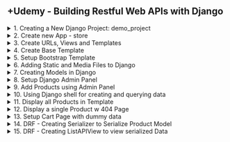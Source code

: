 ## +Udemy - Building Restful Web APIs with Django

<details>
<summary>1. Creating a New Django Project: demo_project </summary>

# Creating a New Django Project: demo_project

## Install venv

```x
python -m venv venv
```

## Activate venv

```x
# venv\Scripts\activate
source venv/bin/activate
```

## Install Django

```x
python -m pip install Django
pip install django
pip install django==5.0
```

## Install Other Project Dependencies: djangorestframework, django-filter, mock and Pillow

```x
pip install djangorestframework django-filter mock pillow
```

![image](https://github.com/omeatai/src-AI-Software/assets/32337103/c4226191-bb1f-42c4-83f0-08b1812d5831)

![image](https://github.com/omeatai/src-AI-Software/assets/32337103/d963db78-6367-40d0-af49-1b90eaac8339)

![image](https://github.com/omeatai/src-AI-Software/assets/32337103/b30e9e58-8cdc-4c3f-8b3f-5d96ef09882d)

![image](https://github.com/omeatai/src-AI-Software/assets/32337103/84446ae5-a1fa-411f-9d09-b3de73ef66f9)

## Get dependencies

```x
pip freeze
```

```x
asgiref==3.8.1
Django==5.0.6
django-filter==24.2
djangorestframework==3.15.2
mock==5.1.0
pillow==10.3.0
sqlparse==0.5.0
```

## Save Dependencies to Requirements.txt

```x
pip freeze > requirements.txt
```

## Install requirements from Requirements.txt

```x
pip install -r requirements.txt
```

## Deactivate a virtual environment

```x
deactivate
```

## Create Django Project

```x
django-admin startproject demo_project .
```

## Make Migrations

```x
python manage.py makemigrations
python manage.py migrate
```

## Start Local Server

```x
python manage.py runserver
```

```x
(venv) ➜  03_restful_apls_proj git:(main) ✗ python manage.py runserver
Watching for file changes with StatReloader
Performing system checks...

System check identified no issues (0 silenced).
June 30, 2024 - 01:32:55
Django version 5.0.6, using settings 'demo_project.settings'
Starting development server at http://127.0.0.1:8000/
Quit the server with CONTROL-C.
```

<img width="1489" alt="image" src="https://github.com/omeatai/src-AI-Software/assets/32337103/24efbb26-8bae-45cc-9887-303d6c606011">

![image](https://github.com/omeatai/src-AI-Software/assets/32337103/10b75f10-04cb-4b99-99ff-4f2a423269d7)

# #END</details>

<details>
<summary>2. Create new App - store </summary>

# Create new App - store

## Create App

```py
django-admin startapp store
```

### src-AI-Software/my_projects/03_restful_apls_proj/demo_project/settings.py:

```x
# Application definition

INSTALLED_APPS = [
    'django.contrib.admin',
    'django.contrib.auth',
    'django.contrib.contenttypes',
    'django.contrib.sessions',
    'django.contrib.messages',
    'django.contrib.staticfiles',

    # apps
    'rest_framework',
    'django_filters',
    'store',
]

```

<img width="1533" alt="image" src="https://github.com/omeatai/src-AI-Software/assets/32337103/ba0867bc-93c8-48ea-b9c0-b4798d0e32da">

# #END</details>

<details>
<summary>3. Create URLs, Views and Templates </summary>

# Create URLs, Views and Templates

### src-AI-Software/my_projects/03_restful_apls_proj/demo_project/urls.py:

```py
"""
URL configuration for demo_project project.

The `urlpatterns` list routes URLs to views. For more information please see:
    https://docs.djangoproject.com/en/5.0/topics/http/urls/
Examples:
Function views
    1. Add an import:  from my_app import views
    2. Add a URL to urlpatterns:  path('', views.home, name='home')
Class-based views
    1. Add an import:  from other_app.views import Home
    2. Add a URL to urlpatterns:  path('', Home.as_view(), name='home')
Including another URLconf
    1. Import the include() function: from django.urls import include, path
    2. Add a URL to urlpatterns:  path('blog/', include('blog.urls'))
"""
from django.contrib import admin
from django.urls import path, include

urlpatterns = [
    path('admin/', admin.site.urls),
    path('', include('store.urls')),
]

```

### src-AI-Software/my_projects/03_restful_apls_proj/store/urls.py:

```py
from django.urls import path
from . import views

urlpatterns = [
    path('', views.index, name='list-products'),
]

```

### src-AI-Software/my_projects/03_restful_apls_proj/store/views.py:

```py
from django.shortcuts import render


def index(request):
    context = {
        'products': [
            {
                "id": 1,
                "name": "Product 1",
                "description": "Description of Product 1",
                "price": "10.99",
                "created_at": "2024-06-26T12:34:56Z"
            },
            {
                "id": 2,
                "name": "Product 2",
                "description": "Description of Product 2",
                "price": "20.99",
                "created_at": "2024-06-27T12:34:56Z"
            }
        ],
    }

    return render(request, 'store/product_list.html', context)

```

### src-AI-Software/my_projects/03_restful_apls_proj/store/templates/store/product_list.html:

```py
<!DOCTYPE html>
<html lang="en">
<head>
    <meta charset="UTF-8">
    <meta name="viewport" content="width=device-width, initial-scale=1.0">
    <title>Products</title>
</head>
<body>

<div class="product-list">
  {% for product in products %}
  <div class="product">
    <h2>S/N: 000{{ product.id }}</h2>
    <h2>{{ product.name }}</h2>
    <p>{{ product.description }}</p>
    <p>${{ product.price }}</p>
  </div>
  {% endfor %}
</div>


</body>
</html>
```

<img width="1533" alt="image" src="https://github.com/omeatai/src-AI-Software/assets/32337103/8463fedb-2f6f-4aab-9e58-0fb4cd56304c">
<img width="1533" alt="image" src="https://github.com/omeatai/src-AI-Software/assets/32337103/5ddaf4a5-6003-4013-943b-e5e97402807b">
<img width="1533" alt="image" src="https://github.com/omeatai/src-AI-Software/assets/32337103/38411a04-d297-4728-bc5f-949ae80322f2">

![image](https://github.com/omeatai/src-AI-Software/assets/32337103/021ab1dc-9ff4-4904-9c79-47b4d11ba321)

# #END</details>

<details>
<summary>4. Create Base Template </summary>

# Create Base Template

### src-AI-Software/my_projects/03_restful_apls_proj/demo_project/settings.py:

```py
TEMPLATES = [
    {
        'BACKEND': 'django.template.backends.django.DjangoTemplates',
        'DIRS': [
            BASE_DIR / 'templates',
        ],
        'APP_DIRS': True,
        'OPTIONS': {
            'context_processors': [
                'django.template.context_processors.debug',
                'django.template.context_processors.request',
                'django.contrib.auth.context_processors.auth',
                'django.contrib.messages.context_processors.messages',
            ],
        },
    },
]
```

### src-AI-Software/my_projects/03_restful_apls_proj/templates/store/base.html:

```py
<!DOCTYPE html>
<html lang="en">
<head>
    <meta charset="UTF-8">
    <meta name="viewport" content="width=device-width, initial-scale=1.0">
    <title>{% block title %}{% endblock title %}</title>
</head>
<body>

{% block content %}{% endblock content %}

</body>
</html>
```

### src-AI-Software/my_projects/03_restful_apls_proj/store/templates/store/product_list.html:

```py
{% extends 'store/base.html' %}

{% block title %}
Products
{% endblock title %}

{% block content %}

<div class="product-list">
  {% for product in products %}
  <div class="product">
    <h2>S/N: 000{{ product.id }}</h2>
    <h2>{{ product.name }}</h2>
    <p>{{ product.description }}</p>
    <p>${{ product.price }}</p>
  </div>
  <hr>

  {% endfor %}
</div>

{% endblock content %}

```

<img width="1533" alt="image" src="https://github.com/omeatai/src-AI-Software/assets/32337103/ae9321c1-3254-4a5e-a42f-5a70e4fb9684">
<img width="1533" alt="image" src="https://github.com/omeatai/src-AI-Software/assets/32337103/5380b272-6b6b-4ad5-a957-5ccf43ef30c7">

![image](https://github.com/omeatai/src-AI-Software/assets/32337103/f3ffe45c-f5d2-411a-b27b-ec975137a696)

# #END</details>

<details>
<summary>5. Setup Bootstrap Template </summary>

# Setup Bootstrap Template 

### Bootstrap default 

```html
<!doctype html>
<html lang="en">
  <head>
    <meta charset="utf-8">
    <meta name="viewport" content="width=device-width, initial-scale=1">
    <title>Bootstrap demo</title>
    <link href="https://cdn.jsdelivr.net/npm/bootstrap@5.3.3/dist/css/bootstrap.min.css" rel="stylesheet" integrity="sha384-QWTKZyjpPEjISv5WaRU9OFeRpok6YctnYmDr5pNlyT2bRjXh0JMhjY6hW+ALEwIH" crossorigin="anonymous">
  </head>
  <body>
    <h1>Hello, world!</h1>
    <script src="https://cdn.jsdelivr.net/npm/bootstrap@5.3.3/dist/js/bootstrap.bundle.min.js" integrity="sha384-YvpcrYf0tY3lHB60NNkmXc5s9fDVZLESaAA55NDzOxhy9GkcIdslK1eN7N6jIeHz" crossorigin="anonymous"></script>
  </body>
</html>
```

![image](https://github.com/omeatai/src-AI-Software/assets/32337103/4d8de945-af6d-40e6-abd4-343df5899b54)
![image](https://github.com/omeatai/src-AI-Software/assets/32337103/70e47928-735f-4416-b1d3-b989fc25b351)

### src-AI-Software/my_projects/03_restful_apls_proj/templates/store/base.html:

```html
<!DOCTYPE html>
<html lang="en" data-bs-theme="auto">
<head>

    <meta charset="utf-8">
    <meta name="viewport" content="width=device-width, initial-scale=1">
    <title>{% block title %}{% endblock title %}</title>
    <link rel="canonical" href="https://getbootstrap.com/docs/5.3/examples/album/">
    <link rel="stylesheet" href="https://cdn.jsdelivr.net/npm/@docsearch/css@3">
    <link href="https://cdn.jsdelivr.net/npm/bootstrap@5.3.3/dist/css/bootstrap.min.css" rel="stylesheet" integrity="sha384-QWTKZyjpPEjISv5WaRU9OFeRpok6YctnYmDr5pNlyT2bRjXh0JMhjY6hW+ALEwIH" crossorigin="anonymous">
  </head>
  <body>

<main>

  <section class="py-5 text-center container">
    <div class="row py-lg-5">
      <div class="col-lg-6 col-md-8 mx-auto">
        <h1 class="fw-light">Products</h1>
        <p class="lead text-body-secondary">Discover the best deals on a wide range of products tailored just for you. From the latest electronics and trendy fashion to home essentials and more, we have everything you need in one place. Enjoy seamless shopping, fast delivery, and excellent customer service. Happy shopping!</p>
        <p>
          <a href="#" class="btn btn-primary my-2">View Categories</a>
          <a href="#" class="btn btn-secondary my-2">My Cart</a>
        </p>
      </div>
    </div>
  </section>

  <div class="album py-5 bg-body-tertiary">
    <div class="container">
        {% block content %}{% endblock content %}
    </div>
  </div>

</main>


<script src="https://cdn.jsdelivr.net/npm/bootstrap@5.3.3/dist/js/bootstrap.bundle.min.js" integrity="sha384-YvpcrYf0tY3lHB60NNkmXc5s9fDVZLESaAA55NDzOxhy9GkcIdslK1eN7N6jIeHz" crossorigin="anonymous"></script>

    </body>
</html>

```

### src-AI-Software/my_projects/03_restful_apls_proj/store/templates/store/product_list.html:

```html
{% extends 'store/base.html' %}

{% block title %}
Products
{% endblock title %}

{% block content %}

<div class="row row-cols-1 row-cols-sm-2 row-cols-md-3 g-3">

    {% for product in products %}
    <div class="col">
        <div class="card shadow-sm">
        <svg class="bd-placeholder-img card-img-top" width="100%" height="225" xmlns="http://www.w3.org/2000/svg" role="img" aria-label="Placeholder: Thumbnail" preserveAspectRatio="xMidYMid slice" focusable="false"><title>Placeholder</title><rect width="100%" height="100%" fill="#55595c"/>
        <text x="50%" y="50%" fill="#eceeef" dy=".3em">S/N: 000{{ product.id }}</text>
        </svg>
        <div class="card-body">
            <h2>{{ product.name }}</h2>
            <p class="card-text">{{ product.description }}</p>
            <div class="d-flex justify-content-between align-items-center">
            <div class="btn-group">
                <button type="button" class="btn btn-sm btn-outline-secondary">View</button>
                <button type="button" class="btn btn-sm btn-outline-secondary">Edit</button>
            </div>
            <small class="text-body-secondary">${{ product.price }}</small>
            </div>
        </div>
        </div>
    </div>
    {% endfor %}
</div>

{% endblock content %}

```

<img width="1493" alt="image" src="https://github.com/omeatai/src-AI-Software/assets/32337103/56a989b1-4567-4ed7-90ce-d5a9d6cc3af2">
<img width="1493" alt="image" src="https://github.com/omeatai/src-AI-Software/assets/32337103/592c028f-b922-42c2-84ce-4b05f9cc9c12">

![image](https://github.com/omeatai/src-AI-Software/assets/32337103/687dee76-5b56-43b0-9930-88543014418f)

# #END</details>

<details>
<summary>6. Adding Static and Media Files to Django </summary>

# Adding Static and Media Files to Django

### src-AI-Software/my_projects/03_restful_apls_proj/demo_project/settings.py:

```py
# Static files (CSS, JavaScript, Images)
# https://docs.djangoproject.com/en/5.0/howto/static-files/

STATIC_URL = 'static/'
STATIC_ROOT = os.path.join(BASE_DIR, 'static')

MEDIA_ROOT = os.path.abspath(os.path.join(BASE_DIR, 'store', 'uploads'))
MEDIA_URL = '/uploads/'

# Default primary key field type
# https://docs.djangoproject.com/en/5.0/ref/settings/#default-auto-field

DEFAULT_AUTO_FIELD = 'django.db.models.BigAutoField'
```

### src-AI-Software/my_projects/03_restful_apls_proj/demo_project/urls.py:

```py
"""
URL configuration for demo_project project.

The `urlpatterns` list routes URLs to views. For more information please see:
    https://docs.djangoproject.com/en/5.0/topics/http/urls/
Examples:
Function views
    1. Add an import:  from my_app import views
    2. Add a URL to urlpatterns:  path('', views.home, name='home')
Class-based views
    1. Add an import:  from other_app.views import Home
    2. Add a URL to urlpatterns:  path('', Home.as_view(), name='home')
Including another URLconf
    1. Import the include() function: from django.urls import include, path
    2. Add a URL to urlpatterns:  path('blog/', include('blog.urls'))
"""
from django.contrib import admin
from django.urls import path, include
from django.conf import settings
from django.conf.urls.static import static

urlpatterns = [
    path('admin/', admin.site.urls),
    path('', include('store.urls')),
]

urlpatterns += static(settings.STATIC_URL, document_root=settings.STATIC_ROOT)
urlpatterns += static(settings.MEDIA_URL, document_root=settings.MEDIA_ROOT)

```

## Run Collectstatic (To add all static folders into a single main folder):

```py
python manage.py collectstatic
```

<img width="1493" alt="image" src="https://github.com/omeatai/src-AI-Software/assets/32337103/42ed4634-c3fb-4a80-8fd3-ed12455e7e0f">
<img width="1493" alt="image" src="https://github.com/omeatai/src-AI-Software/assets/32337103/81d822ec-97a9-44a9-8ed4-70efaebbf249">

![image](https://github.com/omeatai/src-AI-Software/assets/32337103/6e95459a-d5d5-4aa7-9d6e-4475be3f5996)

# #END</details>

<details>
<summary>7. Creating Models in Django </summary>

# Creating Models in Django

### src-AI-Software/my_projects/03_restful_apls_proj/store/models.py:

```py


from django.utils import timezone
from django.db import models


class Product(models.Model):
    DISCOUNT_RATE = 0.10

    id = models.AutoField(primary_key=True)
    name = models.CharField(max_length=200)
    description = models.TextField()
    price = models.FloatField()
    sale_start = models.DateTimeField(blank=True, null=True, default=None)
    sale_end = models.DateTimeField(blank=True, null=True, default=None)
    photo = models.ImageField(blank=True, null=True,
                              default=None, upload_to='products')

    class Meta:
        verbose_name = "Product"
        verbose_name_plural = "Products"

    def is_on_sale(self):
        now = timezone.now()
        if self.sale_start:
            if self.sale_end:
                return self.sale_start <= now <= self.sale_end
            return self.sale_start <= now
        return False

    def get_rounded_price(self):
        return round(self.price, 2)

    def current_price(self):
        if self.is_on_sale():
            discounted_price = self.price * (1 - self.DISCOUNT_RATE)
            return round(discounted_price, 2)
        return self.get_rounded_price()

    def __repr__(self):
        return '<Product object ({}) "{}">'.format(self.id, self.name)

    def __str__(self):
        return '{}-{}'.format(self.id, self.name)


class ShoppingCart(models.Model):
    TAX_RATE = 0.13

    id = models.AutoField(primary_key=True)
    name = models.CharField(max_length=200)
    address = models.CharField(max_length=200)

    class Meta:
        verbose_name = "ShoppingCart"
        verbose_name_plural = "ShoppingCarts"

    def subtotal(self):
        amount = 0.0
        for item in self.shopping_cart_items:
            amount += item.quantity * item.product.get_price()
        return round(amount, 2)

    def taxes(self):
        return round(self.TAX_RATE * self.subtotal(), 2)

    def total(self):
        return round(self.subtotal() * self.taxes(), 2)

    def __repr__(self):
        name = self.name or '[Guest]'
        address = self.address or '[No Address]'
        return '<ShoppingCart object ({}) "{}" "{}">'.format(self.id, name, address)

    def __str__(self):
        return '{}-{}'.format(self.id, self.name)


class ShoppingCartItem(models.Model):
    shopping_cart = models.ForeignKey(
        ShoppingCart, related_name='items', related_query_name='item', on_delete=models.CASCADE)
    product = models.ForeignKey(
        Product, related_name='+', on_delete=models.CASCADE)
    quantity = models.IntegerField()

    class Meta:
        verbose_name = "ShoppingCartItem"
        verbose_name_plural = "ShoppingCartItems"

    def total(self):
        return round(self.quantity * self.product.current_price())

    def __repr__(self):
        return '<ShoppingCartItem object ({}) {}x "{}">'.format(self.id, self.quantity, self.product.name)

    def __str__(self):
        return '{}-{}'.format(self.shopping_cart.id, self.product.name)


```

## Run migrations:

```x
python manage.py makemigrations
python manage.py migrate
```

```x
python manage.py runserver 
```

<img width="1527" alt="image" src="https://github.com/omeatai/src-AI-Software/assets/32337103/18d496a7-e191-4619-a4be-c0c023ea32d5">

![image](https://github.com/omeatai/src-AI-Software/assets/32337103/865aaf48-b3dc-48aa-8341-d7018ac6b571)

# #END</details>

<details>
<summary>8. Setup Django Admin Panel </summary>

# Setup Django Admin Panel

## Create Super User

```x
python manage.py createsuperuser
```

### src-AI-Software/my_projects/03_restful_apls_proj/store/admin.py:

```py
from django.contrib import admin
from .models import Product, ShoppingCart, ShoppingCartItem


class ProductAdmin(admin.ModelAdmin):
    list_display = ('name', 'description', 'price',
                    'sale_start', 'sale_end', 'photo', 'is_on_sale', 'get_rounded_price', 'current_price')


class ShoppingCartAdmin(admin.ModelAdmin):
    list_display = ('name', 'address', 'subtotal', 'taxes', 'total')


class ShoppingCartItemAdmin(admin.ModelAdmin):
    list_display = ('shopping_cart', 'product', 'quantity', 'total')


admin.site.register(Product, ProductAdmin)
admin.site.register(ShoppingCart, ShoppingCartAdmin)
admin.site.register(ShoppingCartItem, ShoppingCartItemAdmin)

```

### src-AI-Software/my_projects/03_restful_apls_proj/store/models.py:

```py


from django.utils import timezone
from django.db import models


class Product(models.Model):
    DISCOUNT_RATE = 0.10

    id = models.AutoField(primary_key=True)
    name = models.CharField(max_length=200)
    description = models.TextField()
    price = models.FloatField()
    sale_start = models.DateTimeField(blank=True, null=True, default=None)
    sale_end = models.DateTimeField(blank=True, null=True, default=None)
    photo = models.ImageField(blank=True, null=True,
                              default=None, upload_to='products')

    class Meta:
        verbose_name = "Product"
        verbose_name_plural = "Products"

    def is_on_sale(self):
        now = timezone.now()
        if self.sale_start:
            if self.sale_end:
                return self.sale_start <= now <= self.sale_end
            return self.sale_start <= now
        return False

    def get_rounded_price(self):
        return round(self.price, 2)

    def current_price(self):
        if self.is_on_sale():
            discounted_price = self.price * (1 - self.DISCOUNT_RATE)
            return round(discounted_price, 2)
        return self.get_rounded_price()

    def __repr__(self):
        return '<Product object ({}) "{}">'.format(self.id, self.name)

    def __str__(self):
        return '{}-{}'.format(self.id, self.name)


class ShoppingCart(models.Model):
    TAX_RATE = 0.13

    id = models.AutoField(primary_key=True)
    name = models.CharField(max_length=200)
    address = models.CharField(max_length=200)

    class Meta:
        verbose_name = "ShoppingCart"
        verbose_name_plural = "ShoppingCarts"

    def subtotal(self):
        amount = 0.0
        for item in self.shopping_cart_items:
            amount += item.quantity * item.product.get_price()
        return round(amount, 2)

    def taxes(self):
        return round(self.TAX_RATE * self.subtotal(), 2)

    def total(self):
        return round(self.subtotal() * self.taxes(), 2)

    def __repr__(self):
        name = self.name or '[Guest]'
        address = self.address or '[No Address]'
        return '<ShoppingCart object ({}) "{}" "{}">'.format(self.id, name, address)

    def __str__(self):
        return '{}-{}'.format(self.id, self.name)


class ShoppingCartItem(models.Model):
    shopping_cart = models.ForeignKey(
        ShoppingCart, related_name='items', related_query_name='item', on_delete=models.CASCADE)
    product = models.ForeignKey(
        Product, related_name='+', on_delete=models.CASCADE)
    quantity = models.IntegerField()

    class Meta:
        verbose_name = "ShoppingCartItem"
        verbose_name_plural = "ShoppingCartItems"

    def total(self):
        return round(self.quantity * self.product.current_price())

    def __repr__(self):
        return '<ShoppingCartItem object ({}) {}x "{}">'.format(self.id, self.quantity, self.product.name)

    def __str__(self):
        return '{}-{}'.format(self.shopping_cart.id, self.product.name)


```

## Run migrations:

```x
python manage.py makemigrations
python manage.py migrate
```

```x
python manage.py runserver 
```

<img width="1527" alt="image" src="https://github.com/omeatai/src-AI-Software/assets/32337103/35673948-d69f-4181-a5a7-a86318d00cfe">

<img width="1527" alt="image" src="https://github.com/omeatai/src-AI-Software/assets/32337103/fd49bc99-eab4-47e1-a587-9e56dff4a5dc">

![image](https://github.com/omeatai/src-AI-Software/assets/32337103/a3aba51d-3aa1-43f7-aa74-89f620347e24)
![image](https://github.com/omeatai/src-AI-Software/assets/32337103/f427ffd5-48bd-41f6-8a6b-64ccd483f3b7)
![image](https://github.com/omeatai/src-AI-Software/assets/32337103/f36f519a-7fb6-4ec0-8a69-444497b5ef13)
![image](https://github.com/omeatai/src-AI-Software/assets/32337103/825fb62b-47b8-4515-84a5-49f23c2dec67)
![image](https://github.com/omeatai/src-AI-Software/assets/32337103/f7c310b9-f40a-473d-9b6d-23ed8af376e5)

# #END</details>

<details>
<summary>9. Add Products using Admin Panel </summary>

# Add Products using Admin Panel

![image](https://github.com/omeatai/src-AI-Software/assets/32337103/671de37b-8a76-49b3-a53c-fbe959ab21b9)
![image](https://github.com/omeatai/src-AI-Software/assets/32337103/5e33c089-f630-471d-afd1-f80183934311)
![image](https://github.com/omeatai/src-AI-Software/assets/32337103/7dc40e19-7bf9-4234-b672-4acc51d0b99a)
![image](https://github.com/omeatai/src-AI-Software/assets/32337103/40995476-2d27-41a0-bea7-c729db03e643)

# #END</details>

<details>
<summary>10. Using Django shell for creating and querying data </summary>

# Using Django shell for creating and querying data

## Run Shell:

```x
python manage.py shell
```

## Get Instance of Model Object:

```py
>>> from store.models import Product

>>> Product
<class 'store.models.Product'>

>>> myproduct = Product.objects.get(name='Vitamin B-Complex (100 caplets)')

>>> myproduct
<Product object (5) "Vitamin B-Complex (100 caplets)">

>>> myproduct.id
5

>>> myproduct.name
'Vitamin B-Complex (100 caplets)'

>>> myproduct.price
3.0

>>> myproduct.description
'Contains a combination of essential B vitamins that help convert food to energy.'

```

## Get all Object Instances

```py
>>> Product.objects.all()
<QuerySet [<Product object (2) "Mineral Water Strawberry">, <Product object (3) "Mineral Water Raspberry">,
<Product object (4) "Vitamin A 10,000 IU (125 caplets)">, <Product object (5) "Vitamin B-Complex (100 caplets)">]>

```

## Create New Object Instance

```py
>>> new_product = Product.objects.create(name='Mineral Water Peach', description='Flavoured with peach, loaded with anti-oxidants.', price=2.0)

>>> new_product
<Product object (6) "Mineral Water Peach">

>>> Product.objects.get(pk=6)
<Product object (6) "Mineral Water Peach">

>>> Product.objects.all()                                                                 
<QuerySet [<Product object (2) "Mineral Water Strawberry">, <Product object (3) "Mineral Water Raspberry">,
<Product object (4) "Vitamin A 10,000 IU (125 caplets)">, <Product object (5) "Vitamin B-Complex (100 caplets)">, <Product object (6) "Mineral Water Peach">]>

```

## Filter and Exclude contents

```py

>>> Product.objects.filter(name__startswith="Mineral")
<QuerySet [<Product object (2) "Mineral Water Strawberry">, <Product object (3) "Mineral Water Raspberry">, <Product object (6) "Mineral Water Peach">]>


>>> Product.objects.filter(description__icontains="anti-oxidant")
<QuerySet [<Product object (2) "Mineral Water Strawberry">, <Product object (3) "Mineral Water Raspberry">, <Product object (6) "Mineral Water Peach">]>


>>> Product.objects.exclude(description__icontains="vitamin")
<QuerySet [<Product object (2) "Mineral Water Strawberry">, <Product object (3) "Mineral Water Raspberry">, <Product object (6) "Mineral Water Peach">]>


>>> Product.objects.filter(description__icontains="essential").exclude(name__icontains="10,000")
<QuerySet [<Product object (5) "Vitamin B-Complex (100 caplets)">]>

```

![image](https://github.com/omeatai/src-AI-Software/assets/32337103/b141596d-5392-486d-a5a0-52564ac09eb6)

# #END</details>

<details>
<summary>11. Display all Products in Template </summary>

# Display all Products in Template

### src-AI-Software/my_projects/03_restful_apls_proj/store/urls.py:

```py
from django.urls import path
from . import views
from django.conf import settings
from django.conf.urls.static import static

urlpatterns = [
    path('', views.index, name='list-products'),
]

```

src-AI-Software/my_projects/03_restful_apls_proj/store/views.py:

```py
from django.shortcuts import render
from store.models import Product, ShoppingCart


def index(request):
    # context = {
    #     'products': [
    #         {
    #             "id": 1,
    #             "name": "Product 1",
    #             "description": "Description of Product 1",
    #             "price": "10.99",
    #             "created_at": "2024-06-26T12:34:56Z"
    #         },
    #         {
    #             "id": 2,
    #             "name": "Product 2",
    #             "description": "Description of Product 2",
    #             "price": "20.99",
    #             "created_at": "2024-06-27T12:34:56Z"
    #         }
    #     ],
    # }

    context = {
        'products': Product.objects.all(),
    }
    return render(request, 'store/product_list.html', context)

```

### src-AI-Software/my_projects/03_restful_apls_proj/store/templates/store/product_list.html:

```html
{% extends 'store/base.html' %}

{% block title %}
Products
{% endblock title %}

{% block content %}

<div class="row row-cols-1 row-cols-sm-2 row-cols-md-3 g-3">

    {% for product in products %}
    <div class="col">
        <div class="card shadow-sm">
        <a href="">
            {% if product.photo %}
            <img width="100%" src="uploads/{{ product.photo }}" />
            {% else %}
            <img width="100%" src="uploads/products/mineralwater-strawberry.jpg" />
            {% endif %}
        </a>

        <div class="card-body d-flex flex-column justify-content-between align-items-between" style="min-height: 25vh;">
            <h2>{{ product.name }}</h2>
            <p class="card-text">{{ product.description }}</p>
            <div class="d-flex justify-content-between align-items-center">
            <div class="btn-group">
                <button type="button" class="btn btn-sm btn-outline-secondary">View</button>
                {% if product.is_on_sale %}
                <button type="button" class="btn btn-sm btn-danger">SALE: {{ product.DISCOUNT_RATE|cut:"0."}}0% OFF</button>
                {% endif %}
            </div>
            <h3 class="text-body-secondary">${{ product.current_price }}</h3>
            </div>
        </div>
        </div>
    </div>
    {% endfor %}
</div>

{% endblock content %}

```

![image](https://github.com/omeatai/src-AI-Software/assets/32337103/53855d77-7f37-4966-8429-c7902a5ec4f5)
![image](https://github.com/omeatai/src-AI-Software/assets/32337103/579e769c-5b09-47da-b701-5bf9f459c653)
![image](https://github.com/omeatai/src-AI-Software/assets/32337103/899618f6-2fe4-4c00-be10-ef8ce1d3057d)

<img width="1470" alt="image" src="https://github.com/omeatai/src-AI-Software/assets/32337103/2ad1c274-0d2c-4435-a157-a74c38429036">
<img width="1470" alt="image" src="https://github.com/omeatai/src-AI-Software/assets/32337103/d56ebb2e-0913-453f-835c-04f8c37d0e3d">
<img width="1470" alt="image" src="https://github.com/omeatai/src-AI-Software/assets/32337103/be934642-2eef-4428-9f89-e6dbfe081928">

# #END</details>

<details>
<summary>12. Display a single Product w 404 Page </summary>

# Display a single Product w 404 Page

### src-AI-Software/my_projects/03_restful_apls_proj/store/urls.py:

```py
from django.urls import path
from . import views
from django.conf import settings
from django.conf.urls.static import static

urlpatterns = [
    path('', views.index, name='list-products'),
    path('products/<int:id>/', views.show, name='show-product'),
]

```

### src-AI-Software/my_projects/03_restful_apls_proj/store/views.py:

```py
from django.shortcuts import render
from django.http import Http404
from store.models import Product


def index(request):
    # context = {
    #     'products': [
    #         {
    #             "id": 1,
    #             "name": "Product 1",
    #             "description": "Description of Product 1",
    #             "price": "10.99",
    #             "created_at": "2024-06-26T12:34:56Z"
    #         },
    #         {
    #             "id": 2,
    #             "name": "Product 2",
    #             "description": "Description of Product 2",
    #             "price": "20.99",
    #             "created_at": "2024-06-27T12:34:56Z"
    #         }
    #     ],
    # }

    context = {
        'products': Product.objects.all(),
    }
    return render(request, 'store/product_list.html', context)


def show(request, id):
    try:
        product = Product.objects.get(id=id)
    except Product.DoesNotExist:
        # return render(request, '404.html')
        raise Http404("Note does not exist")

    context = {
        'product': product,
    }
    return render(request, 'store/product.html', context)

```

### src-AI-Software/my_projects/03_restful_apls_proj/store/templates/store/product.html:

```py
{% extends 'store/base.html' %}

{% block title %}{{ product.name }}{% endblock %}

{% block content %}
<h2>{{ product.name }}</h2>
<p>{{ product.description }}</p>

{% if product.is_on_sale %}
  <p class="price sale-price">
    Regular Price:<del>${{ product.price|floatformat:2 }}</del> <br/>
    <strong>SALE: ${{ product.current_price|floatformat:2 }}</strong>
  </p>
{% else %}
  <p class="price price-regular">
    <strong>Price: ${{ product.price|floatformat:2 }}</strong>
  </p>
{% endif %}

 {% if product.photo %}
<img src="{{product.photo.url}}" width="300px" />
{% else %}
<img src="/uploads/products/mineralwater-strawberry.jpg" width="300px" />
{% endif %}

{% endblock %}

```

### src-AI-Software/my_projects/03_restful_apls_proj/store/templates/store/product_list.html:

```py
{% extends 'store/base.html' %}

{% block title %}
Products
{% endblock title %}

{% block content %}

<div class="row row-cols-1 row-cols-sm-2 row-cols-md-3 g-3">

    {% for product in products %}
    <div class="col">
        <div class="card shadow-sm">
        <a href="{% url 'show-product' product.id %}">
            {% if product.photo %}
            <img width="100%" src="uploads/{{ product.photo }}" />
            {% else %}
            <img width="100%" src="uploads/products/mineralwater-strawberry.jpg" />
            {% endif %}
        </a>

        <div class="card-body d-flex flex-column justify-content-between align-items-between" style="min-height: 25vh;">
            <h2>{{ product.name }}</h2>
            <p class="card-text">{{ product.description }}</p>
            <div class="d-flex justify-content-between align-items-center">
            <div class="btn-group">
                <a href="{% url 'show-product' product.id %}">
                    <button type="button" class="btn btn-sm btn-outline-secondary">View</button>
                </a>

                {% if product.is_on_sale %}
                <button type="button" class="btn btn-sm btn-danger">SALE: {{ product.DISCOUNT_RATE|cut:"0."}}0% OFF</button>
                {% endif %}
            </div>
            <h3 class="text-body-secondary">${{ product.current_price|floatformat:2 }}</h3>
            </div>
        </div>
        </div>
    </div>
    {% endfor %}
</div>

{% endblock content %}

```

### src-AI-Software/my_projects/03_restful_apls_proj/templates/404.html:

```py
<!DOCTYPE html>
<html lang="en">
  <head>
    <meta charset="UTF-8" />
    <meta name="viewport" content="width=device-width, initial-scale=1.0" />
    <title>404 Page</title>
  </head>

  <body>
    <h1>404 - Ooops!</h1>
    <h2>I cannot find the Page you requested!</h2>
  </body>
</html>
```

### src-AI-Software/my_projects/03_restful_apls_proj/templates/store/base.html:

```py
<!DOCTYPE html>
<html lang="en" data-bs-theme="auto">
<head>

    <meta charset="utf-8">
    <meta name="viewport" content="width=device-width, initial-scale=1">
    <title>{% block title %}{% endblock title %}</title>
    <link rel="canonical" href="https://getbootstrap.com/docs/5.3/examples/album/">
    <link rel="stylesheet" href="https://cdn.jsdelivr.net/npm/@docsearch/css@3">
    <link href="https://cdn.jsdelivr.net/npm/bootstrap@5.3.3/dist/css/bootstrap.min.css" rel="stylesheet" integrity="sha384-QWTKZyjpPEjISv5WaRU9OFeRpok6YctnYmDr5pNlyT2bRjXh0JMhjY6hW+ALEwIH" crossorigin="anonymous">
  </head>
  <body>

<main>

  <section class="py-5 text-center container">
    <div class="row py-lg-5">
      <div class="col-lg-6 col-md-8 mx-auto">
        <h1 class="fw-light">Products</h1>
        <p class="lead text-body-secondary">Discover the best deals on a wide range of products tailored just for you. From the latest electronics and trendy fashion to home essentials and more, we have everything you need in one place. Enjoy seamless shopping, fast delivery, and excellent customer service. Happy shopping!</p>
        <p>
          <a href="{% url 'list-products' %}" class="btn btn-primary my-2">All Products</a>
          <a href="#" class="btn btn-secondary my-2">My Cart</a>
        </p>
      </div>
    </div>
  </section>

  <div class="album py-5 bg-body-tertiary">
    <div class="container">
        {% block content %}{% endblock content %}
    </div>
  </div>

</main>


<script src="https://cdn.jsdelivr.net/npm/bootstrap@5.3.3/dist/js/bootstrap.bundle.min.js" integrity="sha384-YvpcrYf0tY3lHB60NNkmXc5s9fDVZLESaAA55NDzOxhy9GkcIdslK1eN7N6jIeHz" crossorigin="anonymous"></script>

    </body>
</html>

```

![image](https://github.com/omeatai/src-AI-Software/assets/32337103/e66b7fca-053b-423f-b879-9c33871de5b6)
![image](https://github.com/omeatai/src-AI-Software/assets/32337103/1cdba6cb-fceb-4860-aacb-19785aa810fd)
![image](https://github.com/omeatai/src-AI-Software/assets/32337103/58f45695-cb32-4417-9266-0778c9d129ba)
![image](https://github.com/omeatai/src-AI-Software/assets/32337103/35490631-9cf2-485b-9edf-bdbcc7248365)

<img width="1470" alt="image" src="https://github.com/omeatai/src-AI-Software/assets/32337103/03998596-30be-4f07-ac3a-546a6224e6bf">
<img width="1470" alt="image" src="https://github.com/omeatai/src-AI-Software/assets/32337103/7bf3fdbf-3eb5-4a75-8aae-231e68f23016">
<img width="1470" alt="image" src="https://github.com/omeatai/src-AI-Software/assets/32337103/ec1b53f5-2b19-4ea6-b7d8-a2c1484ba99f">
<img width="1470" alt="image" src="https://github.com/omeatai/src-AI-Software/assets/32337103/61035939-da65-4bbb-b581-c2ec7fa493db">
<img width="1470" alt="image" src="https://github.com/omeatai/src-AI-Software/assets/32337103/7a5a0568-99e4-4aba-bb4c-749916706987">
<img width="1470" alt="image" src="https://github.com/omeatai/src-AI-Software/assets/32337103/5de2f7bb-c271-4618-b88b-04c236f55c79">

# #END</details>

<details>
<summary>13. Setup Cart Page with dummy data </summary>

# Setup Cart Page with dummy data

### src-AI-Software/my_projects/03_restful_apls_proj/store/urls.py:

```py
from django.urls import path
from . import views
from django.conf import settings
from django.conf.urls.static import static

urlpatterns = [
    path('', views.index, name='list-products'),
    path('products/<int:id>/', views.show, name='show-product'),
    path('cart/', views.cart, name='shopping-cart'),
]

```

### src-AI-Software/my_projects/03_restful_apls_proj/store/views.py:

```py
from django.shortcuts import render
from django.http import Http404
from store.models import Product, ShoppingCart


def index(request):
    context = {
        'products': Product.objects.all(),
    }
    return render(request, 'store/product_list.html', context)


def show(request, id):
    try:
        product = Product.objects.get(id=id)
    except Product.DoesNotExist:
        # return render(request, '404.html')
        raise Http404("Note does not exist")

    context = {
        'product': product,
    }
    return render(request, 'store/product.html', context)


def cart(request):
    context = {
        'items': [],
        'subtotal': 1.0,
        'tax_rate': int(ShoppingCart.TAX_RATE * 100.0),
        'tax_total': 2.0,
        'total': 3.0,
    }
    return render(request, 'store/cart.html', context)

```

### src-AI-Software/my_projects/03_restful_apls_proj/store/templates/store/cart.html:

```html
{% extends 'store/base.html' %}

{% block title %}Shopping Cart{% endblock title %}

{% block content %}
<h2>Shopping Cart</h2>
<table class="table">
  <tbody>
    <tr>
      <th>Items</th>
      <td>
        {% for item in items %}
        <div>
          {{ item.quantity }}x
          {{ item.name }}
        </div>
        {% endfor %}
      </td>
    </tr>
    <tr>
      <th>Subtotal</th>
      <td>${{ subtotal|floatformat:2 }}</td>
    </tr>
    <tr>
      <th>Shipping</th>
      <td>Free</td>
    </tr>
    <tr>
      <th>Taxes ({{ tax_rate }}%)</th>
      <td>${{ tax_total|floatformat:2 }}</td>
    </tr>
  </tbody>
  <tfoot>
    <tr>
      <th>Total</th>
      <td>${{ total|floatformat:2 }}</td>
    </tr>
  </tfoot>
</table>
{% endblock content %}

```

![image](https://github.com/omeatai/src-AI-Software/assets/32337103/ee7d73f9-fb38-46fb-8131-18f71d645731)

<img width="1470" alt="image" src="https://github.com/omeatai/src-AI-Software/assets/32337103/6c71a7be-b474-487b-af1f-3731f2204548">
<img width="1470" alt="image" src="https://github.com/omeatai/src-AI-Software/assets/32337103/7a473315-b6c3-421d-8bec-be5dff2228e6">
<img width="1470" alt="image" src="https://github.com/omeatai/src-AI-Software/assets/32337103/99eccbbc-755a-4410-b843-188d74dd71b9">

# #END</details>

<details>
<summary>14. DRF - Creating Serializer to Serialize Product Model </summary>

# DRF - Creating Serializer to Serialize Product Model

### src-AI-Software/my_projects/03_restful_apls_proj/store/serializers.py:

```py
from rest_framework import serializers

from store.models import Product


class ProductSerializer(serializers.ModelSerializer):
    class Meta:
        model = Product
        fields = ('id', 'name', 'description',
                  'price', 'sale_start', 'sale_end')

    # add additional custom fields to the serializer.
    def to_representation(self, instance):
        data = super().to_representation(instance)
        data['is_on_sale'] = instance.is_on_sale()
        data['current_price'] = instance.current_price()
        return data

```

## Run Django Shell

```x
python manage.py shell
```

```x
>>> from store.models import Product
>>> product = Product.objects.all()[0]
>>> product
<Product object (2) "Mineral Water Strawberry">

>>> from store.serializers import ProductSerializer
>>> serializer = ProductSerializer()
>>> serializer
ProductSerializer():
    id = IntegerField(read_only=True)
    name = CharField(max_length=200)
    description = CharField(style={'base_template': 'textarea.html'})
    price = FloatField()
    sale_start = DateTimeField(allow_null=True, required=False)
    sale_end = DateTimeField(allow_null=True, required=False)

>>> data = serializer.to_representation(product)
>>> data
{'id': 2, 'name': 'Mineral Water Strawberry', 'description': 'Natural-flavored strawberry with an anti-oxidant kick.',
'price': 1.0, 'sale_start': None, 'sale_end': None, 'is_on_sale': False, 'current_price': 1.0}

>>> from rest_framework.renderers import JSONRenderer
>>> renderer = JSONRenderer()
>>> print(renderer.render(data))
b'{"id":2,"name":"Mineral Water Strawberry","description":"Natural-flavored strawberry with an anti-oxidant kick.",
"price":1.0,"sale_start":null,"sale_end":null,"is_on_sale":false,"current_price":1.0}'

```

<img width="1470" alt="image" src="https://github.com/omeatai/src-AI-Software/assets/32337103/02f67553-b872-4f49-b09a-f8d62517bc33">


# #END</details>

<details>
<summary>15. DRF - Creating ListAPIView to view serialized Data </summary>

# DRF - Creating ListAPIView to view serialized Data

```py

```

```py

```

```py

```

```py

```

```py

```

```py

```

```py

```

```py

```

```py

```

```py

```


# #END</details>
